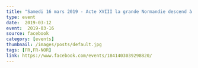 ```yaml
---
title: "Samedi 16 mars 2019 - Acte XVIII la grande Normandie descend à PARIS"
type: event
date:  2019-03-12
event:  2019-03-16
source: facebook
category: [events]
thumbnail: /images/posts/default.jpg
tags: [FR,FR-NOR]
link: https://www.facebook.com/events/1841403039298820/
---
```

